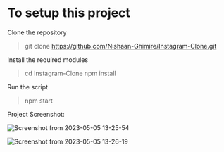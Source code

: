 # To setup this project

 Clone the repository 
 > git clone https://github.com/Nishaan-Ghimire/Instagram-Clone.git

 Install the required modules
 > cd Instagram-Clone
 > npm install

 Run the script
 > npm start

 Project Screenshot: 

![Screenshot from 2023-05-05 13-25-54](https://user-images.githubusercontent.com/65059712/236405535-f45e78d0-4965-4ecb-9c7a-d7e51dd1f2fd.png)


![Screenshot from 2023-05-05 13-26-19](https://user-images.githubusercontent.com/65059712/236405731-c0932e56-09cc-445e-bfa4-8aab5ae35844.png)